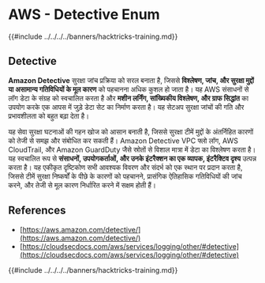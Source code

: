 # AWS - Detective Enum

{{#include ../../../../banners/hacktricks-training.md}}

## Detective

**Amazon Detective** सुरक्षा जांच प्रक्रिया को सरल बनाता है, जिससे **विश्लेषण, जांच, और सुरक्षा मुद्दों या असामान्य गतिविधियों के मूल कारण** को पहचानना अधिक कुशल हो जाता है। यह AWS संसाधनों से लॉग डेटा के संग्रह को स्वचालित करता है और **मशीन लर्निंग, सांख्यिकीय विश्लेषण, और ग्राफ सिद्धांत** का उपयोग करके एक आपस में जुड़े डेटा सेट का निर्माण करता है। यह सेटअप सुरक्षा जांचों की गति और प्रभावशीलता को बहुत बढ़ा देता है।

यह सेवा सुरक्षा घटनाओं की गहन खोज को आसान बनाती है, जिससे सुरक्षा टीमें मुद्दों के अंतर्निहित कारणों को तेजी से समझ और संबोधित कर सकती हैं। Amazon Detective VPC फ्लो लॉग, AWS CloudTrail, और Amazon GuardDuty जैसे स्रोतों से विशाल मात्रा में डेटा का विश्लेषण करता है। यह स्वचालित रूप से **संसाधनों, उपयोगकर्ताओं, और उनके इंटरैक्शन का एक व्यापक, इंटरैक्टिव दृश्य** उत्पन्न करता है। यह एकीकृत दृष्टिकोण सभी आवश्यक विवरण और संदर्भ को एक स्थान पर प्रदान करता है, जिससे टीमें सुरक्षा निष्कर्षों के पीछे के कारणों को पहचानने, प्रासंगिक ऐतिहासिक गतिविधियों की जांच करने, और तेजी से मूल कारण निर्धारित करने में सक्षम होती हैं।

## References

- [https://aws.amazon.com/detective/](https://aws.amazon.com/detective/)
- [https://cloudsecdocs.com/aws/services/logging/other/#detective](https://cloudsecdocs.com/aws/services/logging/other/#detective)

{{#include ../../../../banners/hacktricks-training.md}}

